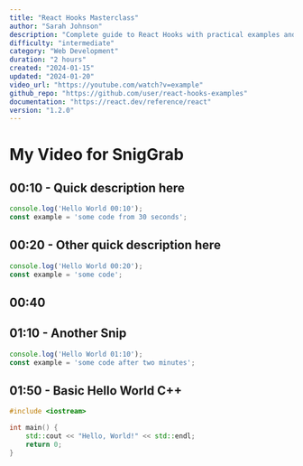 ```yaml
---
title: "React Hooks Masterclass"
author: "Sarah Johnson"
description: "Complete guide to React Hooks with practical examples and best practices"
difficulty: "intermediate"
category: "Web Development"
duration: "2 hours"
created: "2024-01-15"
updated: "2024-01-20"
video_url: "https://youtube.com/watch?v=example"
github_repo: "https://github.com/user/react-hooks-examples"
documentation: "https://react.dev/reference/react"
version: "1.2.0"
---
```


# My Video for SnigGrab

## 00:10 - Quick description here
```javascript
console.log('Hello World 00:10');
const example = 'some code from 30 seconds';
```

## 00:20 - Other quick description here
```javascript
console.log('Hello World 00:20');
const example = 'some code';
```

## 00:40

## 01:10 - Another Snip
```javascript
console.log('Hello World 01:10');
const example = 'some code after two minutes';
```

## 01:50 - Basic Hello World C++
```cpp
#include <iostream>

int main() {
    std::cout << "Hello, World!" << std::endl;
    return 0;
}
```
